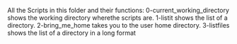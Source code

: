 All the Scripts in this folder and their functions:
0-current_working_directory shows the working directory wherethe scripts are.
1-listit shows the list of a directory.
2-bring_me_home takes you to the user home directory.
3-listfiles shows the list of a directory in a long format  

